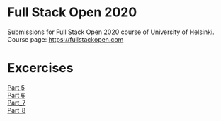 # Full Stack Open 2020
Submissions for Full Stack Open 2020 course of University of Helsinki.  
Course page: https://fullstackopen.com
  
# Excercises
[Part 5](osa5/bloglist-frontend)  
[Part 6](osa6/)  
[Part_7](osa6/)  
[Part_8](osa8/)
